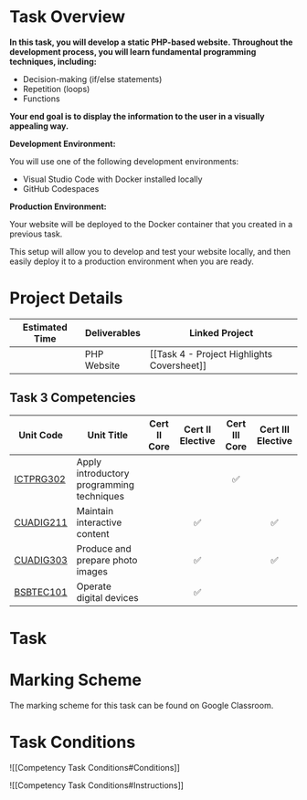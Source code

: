 # Task Overview
**In this task, you will develop a static PHP-based website. Throughout the development process, you will learn fundamental programming techniques, including:**

- Decision-making (if/else statements)
- Repetition (loops)
- Functions

**Your end goal is to display the information to the user in a visually appealing way.**

**Development Environment:**

You will use one of the following development environments:

- Visual Studio Code with Docker installed locally
- GitHub Codespaces

**Production Environment:**

Your website will be deployed to the Docker container that you created in a previous task.

This setup will allow you to develop and test your website locally, and then easily deploy it to a production environment when you are ready.

# Project Details

| Estimated Time | Deliverables | Linked Project                |
| -------------- | ------------ | ----------------------------- |
|                | PHP Website  | [[Task 4 - Project Highlights Coversheet]] |

## Task 3 Competencies

| Unit Code                                                                        | Unit Title                                | Cert II Core | Cert II Elective | Cert III Core | Cert III Elective |
| -------------------------------------------------------------------------------- | ----------------------------------------- | :----------: | :--------------: | :-----------: | :---------------: |
| [ICTPRG302](https://training.gov.au/Training/Details/ICTPRG302/unitdetails)	<br> | Apply introductory programming techniques |              |                  |       ✅       |                   |
| [CUADIG211](https://training.gov.au/Training/Details/CUADIG211/unitdetails)      | Maintain interactive content              |              |        ✅         |               |         ✅         |
| [CUADIG303](https://training.gov.au/Training/Details/CUADIG303/unitdetails)      | Produce and prepare photo images          |              |        ✅         |               |         ✅         |
| [BSBTEC101](https://training.gov.au/Training/Details/BSBTEC101/unitdetails)      | Operate digital devices                   |              |        ✅         |               |                   |

# Task


# Marking Scheme

The marking scheme for this task can be found on Google Classroom.

# Task Conditions

![[Competency Task Conditions#Conditions]]

![[Competency Task Conditions#Instructions]]